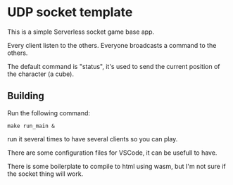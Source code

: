# UDP socket template

This is a simple Serverless socket game base app.

Every client listen to the others. Everyone broadcasts a command to the others.

The default command is "status", it's used to send the current position of the character (a cube).

## Building

Run the following command:

```
make run_main &
```

run it several times to have several clients so you can play.

There are some configuration files for VSCode, it can be usefull to have.

There is some boilerplate to compile to html using wasm, but I'm not sure if the socket thing will work.